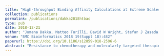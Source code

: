 ```yaml
---
title: "High-throughput Binding Affinity Calculations at Extreme Scales"
collection: publications
permalink: /publications/dakka2018htbac
type: pub
date: 2018-12-21
author: "Jumana Dakka, Matteo Turilli, David W Wright, Stefan J Zasada, Vivek Balasubramanian, Shunzhou Wan, Peter V Coveney and Shantenu Jha"
venue: "BMC Bioinformatics 2018 19(Suppl 18):482"
paperurl: https://doi.org/10.1186/s12859-018-2506-6
abstract: "Resistance to chemotherapy and molecularly targeted therapies is a major factor in limiting the effectiveness of cancer treatment. In many cases, resistance can be linked to genetic changes in target proteins, either pre-existing or evolutionarily selected during treatment. Key to overcoming this challenge is an understanding of the molecular determinants of drug binding. Using multi-stage pipelines of molecular simulations we can gain insights into the binding free energy and the residence time of a ligand, which can inform both stratified and personal treatment regimes and drug development. To support the scalable, adaptive and automated calculation of the binding free energy on high-performance computing resources, we introduce the High-throughput Binding Affinity Calculator (HTBAC). HTBAC uses a building block approach in order to attain both workflow flexibility and performance."
---
```

